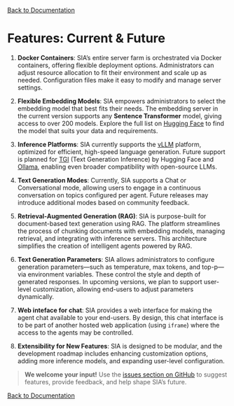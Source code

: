 [Back to Documentation](/docs/README.md)

# Features: Current & Future

1. **Docker Containers**: SIA’s entire server farm is orchestrated via Docker containers, offering flexible deployment options. Administrators can adjust resource allocation to fit their environment and scale up as needed. Configuration files make it easy to modify and manage server settings.

2. **Flexible Embedding Models**: SIA empowers administrators to select the embedding model that best fits their needs. The embedding server in the current version supports any **Sentence Transformer** model, giving access to over 200 models. Explore the full list on [Hugging Face](https://huggingface.co/models?sort=trending&search=sentence-transformers) to find the model that suits your data and requirements.

3. **Inference Platforms**: SIA currently supports the [vLLM](https://github.com/vllm-project/vllm) platform, optimized for efficient, high-speed language generation. Future support is planned for [TGI](https://github.com/huggingface/text-generation-inference) (Text Generation Inference) by Hugging Face and [Ollama](https://ollama.com), enabling even broader compatibility with open-source LLMs.

4. **Text Generation Modes**: Currently, SIA supports a Chat or Conversational mode, allowing users to engage in a continuous conversation on topics configured per agent. Future releases may introduce additional modes based on community feedback.

5. **Retrieval-Augmented Generation (RAG)**: SIA is purpose-built for document-based text generation using RAG. The platform streamlines the process of chunking documents with embedding models, managing retrieval, and integrating with inference servers. This architecture simplifies the creation of intelligent agents powered by RAG.

6. **Text Generation Parameters**: SIA allows administrators to configure generation parameters—such as temperature, max tokens, and top-p—via environment variables. These control the style and depth of generated responses. In upcoming versions, we plan to support user-level customization, allowing end-users to adjust parameters dynamically.

7. **Web inteface for chat**: SIA provides a web interface for making the agent chat available to your end-users. By design, this chat interface is to be part of another hosted web application (using `iframe`) where the access to the agents may be controlled. 

8. **Extensibility for New Features**: SIA is designed to be modular, and the development roadmap includes enhancing customization options, adding more inference models, and expanding user-level configuration.

> **We welcome your input!** Use the [issues section on GitHub](https://github.com/rmrbytes/sia/issues) to suggest features, provide feedback, and help shape SIA’s future.

[Back to Documentation](/docs/README.md)
